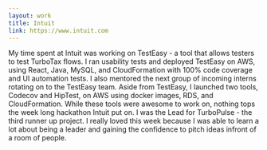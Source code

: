 ```yaml
---
layout: work
title: Intuit
link: https://www.intuit.com
---
```


My time spent at Intuit was working on TestEasy - a tool that allows testers to test TurboTax flows. I ran usability
tests and deployed TestEasy on AWS, using React, Java, MySQL, and CloudFormation with 100% code coverage and UI automation tests.
I also mentored the next group of incoming interns rotating on to the TestEasy team. Aside from TestEasy,
I launched two tools, Codecov and HipTest, on AWS using docker images, RDS, and CloudFormation. While these tools were awesome to work on,
nothing tops the week long hackathon Intuit put on. I was the Lead for TurboPulse - the third runner up project. I really
loved this week because I was able to learn a lot about being a leader and gaining the confidence to pitch ideas infront of a room of people.
